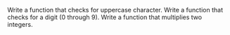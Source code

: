 Write a function that checks for uppercase character.
Write a function that checks for a digit (0 through 9).
Write a function that multiplies two integers.

